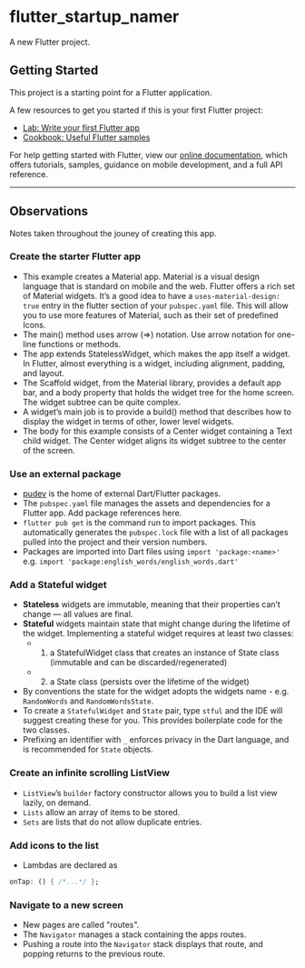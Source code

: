 # flutter_startup_namer

A new Flutter project.

## Getting Started

This project is a starting point for a Flutter application.

A few resources to get you started if this is your first Flutter project:

- [Lab: Write your first Flutter app](https://flutter.dev/docs/get-started/codelab)
- [Cookbook: Useful Flutter samples](https://flutter.dev/docs/cookbook)

For help getting started with Flutter, view our
[online documentation](https://flutter.dev/docs), which offers tutorials,
samples, guidance on mobile development, and a full API reference.

---

## Observations

Notes taken throughout the jouney of creating this app.

### Create the starter Flutter app

- This example creates a Material app. Material is a visual design language that is standard on mobile and the web. Flutter offers a rich set of Material widgets. It’s a good idea to have a `uses-material-design: true` entry in the flutter section of your `pubspec.yaml` file. This will allow you to use more features of Material, such as their set of predefined Icons.
- The main() method uses arrow (=>) notation. Use arrow notation for one-line functions or methods.
- The app extends StatelessWidget, which makes the app itself a widget. In Flutter, almost everything is a widget, including alignment, padding, and layout.
- The Scaffold widget, from the Material library, provides a default app bar, and a body property that holds the widget tree for the home screen. The widget subtree can be quite complex.
- A widget’s main job is to provide a build() method that describes how to display the widget in terms of other, lower level widgets.
- The body for this example consists of a Center widget containing a Text child widget. The Center widget aligns its widget subtree to the center of the screen.

### Use an external package

- [pudev](https://pub.dev/) is the home of external Dart/Flutter packages.
- The `pubspec.yaml` file manages the assets and dependencies for a Flutter app. Add package references here.
- `flutter pub get` is the command run to import packages. This automatically generates the `pubspec.lock` file with a list of all packages pulled into the project and their version numbers.
- Packages are imported into Dart files using `import 'package:<name>'` e.g. `import 'package:english_words/english_words.dart'`

### Add a Stateful widget

- **Stateless** widgets are immutable, meaning that their properties can’t change — all values are final.
- **Stateful** widgets maintain state that might change during the lifetime of the widget. Implementing a stateful widget requires at least two classes:
  - 1. a StatefulWidget class that creates an instance of State class (immutable and can be discarded/regenerated)
  - 2. a State class (persists over the lifetime of the widget)
- By conventions the state for the widget adopts the widgets name - e.g. `RandomWords` and `RandomWordsState`.
- To create a `StatefulWidget` and `State` pair, type `stful` and the IDE will suggest creating these for you. This provides boilerplate code for the two classes.
- Prefixing an identifier with `_` enforces privacy in the Dart language, and is recommended for `State` objects.

### Create an infinite scrolling ListView

- `ListView`’s `builder` factory constructor allows you to build a list view lazily, on demand.
- `Lists` allow an array of items to be stored.
- `Sets` are lists that do not allow duplicate entries.

### Add icons to the list

- Lambdas are declared as

```dart
onTap: () { /*...*/ };
```

### Navigate to a new screen

- New pages are called "routes".
- The `Navigator` manages a stack containing the apps routes.
- Pushing a route into the `Navigator` stack displays that route, and popping returns to the previous route.